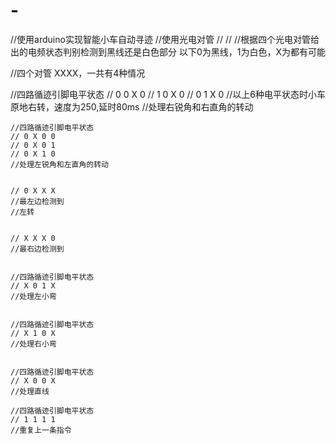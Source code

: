 # -
//使用arduino实现智能小车自动寻迹
//使用光电对管
//
//
//根据四个光电对管给出的电频状态判别检测到黑线还是白色部分
        以下0为黑线，1为白色，X为都有可能

//四个对管 XXXX，一共有4种情况

//四路循迹引脚电平状态
    // 0 0 X 0
    // 1 0 X 0
    // 0 1 X 0
    //以上6种电平状态时小车原地右转，速度为250,延时80ms
    //处理右锐角和右直角的转动
    
  
    //四路循迹引脚电平状态
    // 0 X 0 0
    // 0 X 0 1
    // 0 X 1 0
    //处理左锐角和左直角的转动
    
    
    // 0 X X X
    //最左边检测到
    //左转
    
    
    // X X X 0
    //最右边检测到
    
    
    //四路循迹引脚电平状态
    // X 0 1 X
    //处理左小弯
    
    
    //四路循迹引脚电平状态
    // X 1 0 X
    //处理右小弯
    
    
    //四路循迹引脚电平状态
    // X 0 0 X
    //处理直线
    
    //四路循迹引脚电平状态
    // 1 1 1 1
    //重复上一条指令
